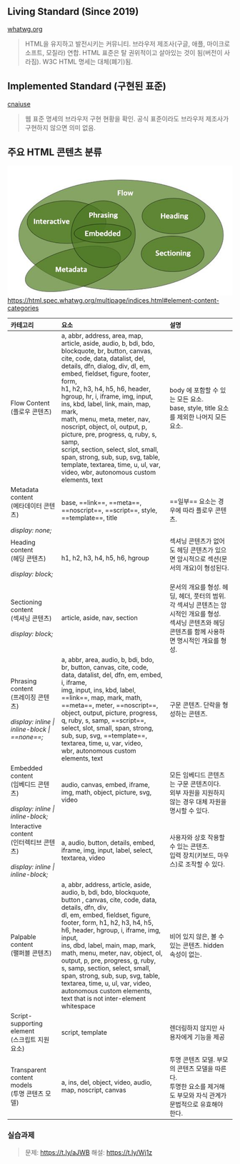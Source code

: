 ## Living Standard (Since 2019)
[whatwg.org](https://html.spec.whatwg.org/)
>HTML을 유지하고 발전시키는 커뮤니티. 
>브라우저 제조사(구글, 애플, 마이크로소프트, 모질라) 연합. 
>HTML 표준은 탈 권위적이고 살아있는 것이 됨(버전이 사라짐). 
>W3C HTML 명세는 대체(폐기)됨.
## Implemented Standard (구현된 표준)
[cnaiuse](https://caniuse.com)
>웹 표준 명세의 브라우저 구현 현황을 확인. 
>공식 표준이라도 브라우저 제조사가 구현하지 않으면 의미 없음.
## 주요 HTML 콘텐츠 분류
![HTML Flow](../images/html_flow.png)
https://html.spec.whatwg.org/multipage/indices.html#element-content-categories

| 카테고리                                                                                     | 요소                                                                                                                                                                                                                                                                                                                                                                                                                                                                                                                                                                                                               | 설명                                                                                               |
| :--------------------------------------------------------------------------------------- | :--------------------------------------------------------------------------------------------------------------------------------------------------------------------------------------------------------------------------------------------------------------------------------------------------------------------------------------------------------------------------------------------------------------------------------------------------------------------------------------------------------------------------------------------------------------------------------------------------------------- | :----------------------------------------------------------------------------------------------- |
| Flow Content<br>(플로우 콘텐츠)                                                                | a, abbr, address, area, map, article, aside, audio, b, bdi, bdo, blockquote, br, button, canvas, <br>cite, code, data, datalist, del, details, dfn, dialog, div, dl, em, embed, fieldset, figure, footer, form, <br>h1, h2, h3, h4, h5, h6, header, hgroup, hr, i, iframe, img, input, ins, kbd, label, link, main, map, mark, <br>math, menu, meta, meter, nav, noscript, object, ol, output, p, picture, pre, progress, q, ruby, s, samp, <br>script, section, select, slot, small, span, strong, sub, sup, svg, table, template, textarea, time, u, ul, var, <br>video, wbr, autonomous custom elements, text | body 에 포함할 수 있는 모든 요소.<br>base, style, title 요소를 제외한 나머지 모든 요소.<br>                              |
| Metadata content <br>(메타데이터 콘텐츠)<br><br>*display: none;*                                 | base, ==link==, ==meta==, ==noscript==, ==script==, style, ==template==, title                                                                                                                                                                                                                                                                                                                                                                                                                                                                                                                                   | ==일부== 요소는 경우에 따라 플로우 콘텐츠.                                                                       |
| Heading content<br>(헤딩 콘텐츠)<br><br>*display: block;*                                     | h1, h2, h3, h4, h5, h6, hgroup                                                                                                                                                                                                                                                                                                                                                                                                                                                                                                                                                                                   | 섹셔닝 콘텐츠가 없어도 헤딩 콘텐츠가 있으면 암시적으로 섹션(문서의 개요)이 형성된다.<br><br>                                         |
| Sectioning content<br>(섹셔닝 콘텐츠)<br><br>*display: block;*                                 | article, aside, nav, section                                                                                                                                                                                                                                                                                                                                                                                                                                                                                                                                                                                     | 문서의 개요를 형성. 헤딩, 헤더, 풋터의 범위.<br>각 섹셔닝 콘텐츠는 암시적인 개요를 형성. <br>섹셔닝 콘텐츠와 헤딩 콘텐츠를 함께 사용하면 명시적인 개요를 형성. |
| Phrasing content<br>(프레이징 콘텐츠)<br><br>*display: inline \| <br>inline-block \| ==none==;* | a, abbr, area, audio, b, bdi, bdo, br, button, canvas, cite, code, data, datalist, del, dfn, em, embed, i, iframe, <br>img, input, ins, kbd, label, ==link==, map, mark, math, ==meta==, meter, ==noscript==, object, output, picture, progress, <br>q, ruby, s, samp, ==script==, select, slot, small, span, strong, sub, sup, svg, ==template==, textarea, time, u, var, video, <br>wbr, autonomous custom elements, text                                                                                                                                                                                      | 구문 콘텐츠. 단락을 형성하는 콘텐츠.                                                                            |
| Embedded content<br>(임베디드 콘텐츠)<br><br>*display: inline \| <br>inline-block;*             | audio, canvas, embed, iframe, img, math, object, picture, svg, video                                                                                                                                                                                                                                                                                                                                                                                                                                                                                                                                             | 모든 임베디드 콘텐츠는 구문 콘텐츠이다. <br>외부 자원을 지원하지 않는 경우 대체 자원을 명시할 수 있다.<br>                                |
| Interactive content<br>(인터렉티브 콘텐츠)<br><br>*display: inline \| <br>inline-block;*         | a, audio, button, details, embed, iframe, img, input, label, select, textarea, video                                                                                                                                                                                                                                                                                                                                                                                                                                                                                                                             | 사용자와 상호 작용할 수 있는 콘텐츠.<br>입력 장치(키보드, 마우스)로 조작할 수 있다.                                              |
| Palpable content<br>(팰퍼블 콘텐츠)                                                            | a, abbr, address, article, aside, audio, b, bdi, bdo, blockquote, button , canvas, cite, code, data, details, dfn, div, <br>dl, em, embed, fieldset, figure, footer, form, h1, h2, h3, h4, h5, h6, header, hgroup, i, iframe, img, input, <br>ins, dbd, label, main, map, mark, math, menu, meter, nav, object, ol, output, p, pre, progress, g, ruby, <br>s, samp, section, select, small, span, strong, sub, sup, svg, table, textarea, time, u, ul, var, video, <br>autonomous custom elements, text that is not inter-element whitespace                                                                     | 비어 있지 않은, 볼 수 있는 콘텐츠. hidden 속성이 없는.                                                             |
| Script-supporting element<br>(스크립트 지원 요소)                                                | script, template                                                                                                                                                                                                                                                                                                                                                                                                                                                                                                                                                                                                 | 렌더링하지 않지만 사용자에게 기능을 제공                                                                           |
| Transparent content models <br>(투명 콘텐츠 모델)                                               | a, ins, del, object, video, audio, map, noscript, canvas                                                                                                                                                                                                                                                                                                                                                                                                                                                                                                                                                         | 투명 콘텐츠 모델. 부모의 콘텐츠 모델을 따른다.<br>투명한 요소를 제거해도 부모와 자식 관계가 문법적으로 유효해야 한다.                            |
### 실습과제
>문제: https://t.ly/aJWB
>해설: https://t.ly/Wj1z